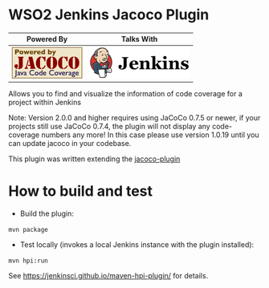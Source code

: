WSO2 Jenkins Jacoco Plugin
==========================

| Powered By | Talks With | 
|:-------------------------:|:-------------------------:
| ![](jacoco_logo.png) | ![](jenkins_logo.png) | 

Allows you to find and visualize the information of code coverage for a project within Jenkins

Note: Version 2.0.0 and higher requires using JaCoCo 0.7.5 or newer, if your projects still use JaCoCo 0.7.4, 
the plugin will not display any code-coverage numbers any more! In this case please use version 1.0.19 until you can update jacoco in your codebase.

This plugin was written extending the [jacoco-plugin](https://github.com/jenkinsci/jacoco-plugin)

How to build and test
=====================

* Build the plugin:

`mvn package`

* Test locally (invokes a local Jenkins instance with the plugin installed):

`mvn hpi:run`

See https://jenkinsci.github.io/maven-hpi-plugin/ for details.


